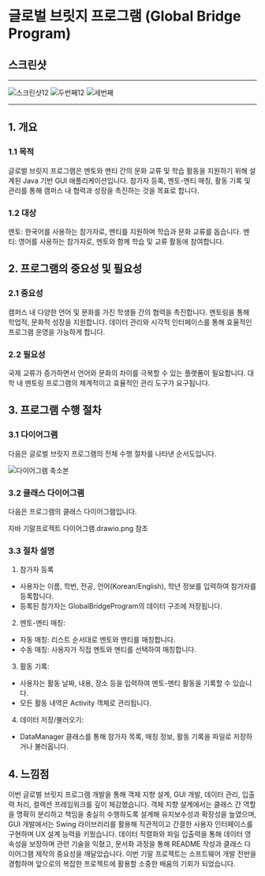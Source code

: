 # 글로벌 브릿지 프로그램 (Global Bridge Program)

## 스크린샷
---
![스크린샷12](https://github.com/user-attachments/assets/b233b641-8265-48ac-92f3-8e242f1ef7ea)
![두번째12](https://github.com/user-attachments/assets/72973389-2488-4f9a-af89-a033eed3bf51)
![세번째](https://github.com/user-attachments/assets/cd555580-b6b8-4b3e-9ef9-efd9f8497b4e)

---

## 1. 개요
### 1.1 목적
글로벌 브릿지 프로그램은 멘토와 멘티 간의 문화 교류 및 학습 활동을 지원하기 위해 설계된 Java 기반 GUI 애플리케이션입니다. 참가자 등록, 멘토-멘티 매칭, 활동 기록 및 관리를 통해 캠퍼스 내 협력과 성장을 촉진하는 것을 목표로 합니다.
### 1.2 대상
멘토: 한국어를 사용하는 참가자로, 멘티를 지원하며 학습과 문화 교류를 돕습니다.
멘티: 영어를 사용하는 참가자로, 멘토와 함께 학습 및 교류 활동에 참여합니다.
## 2. 프로그램의 중요성 및 필요성
### 2.1 중요성
캠퍼스 내 다양한 언어 및 문화를 가진 학생들 간의 협력을 촉진합니다.
멘토링을 통해 학업적, 문화적 성장을 지원합니다.
데이터 관리와 시각적 인터페이스를 통해 효율적인 프로그램 운영을 가능하게 합니다.
### 2.2 필요성
국제 교류가 증가하면서 언어와 문화의 차이를 극복할 수 있는 플랫폼이 필요합니다.
대학 내 멘토링 프로그램의 체계적이고 효율적인 관리 도구가 요구됩니다.
## 3. 프로그램 수행 절차
### 3.1 다이어그램
다음은 글로벌 브릿지 프로그램의 전체 수행 절차를 나타낸 순서도입니다.

![다이어그램 축소본](https://github.com/user-attachments/assets/a8a086ee-d5e1-4815-a326-c06cdfdb6ee4)

### 3.2 클래스 다이어그램
다음은 프로그램의 클래스 다이어그램입니다.

자바 기말프로젝트 다이어그램.drawio.png 참조

### 3.3 절차 설명
1. 참가자 등록 
- 사용자는 이름, 학번, 전공, 언어(Korean/English), 학년 정보를 입력하여 참가자를 등록합니다.
- 등록된 참가자는 GlobalBridgeProgram의 데이터 구조에 저장됩니다.
2. 멘토-멘티 매칭:
- 자동 매칭: 리스트 순서대로 멘토와 멘티를 매칭합니다.
- 수동 매칭: 사용자가 직접 멘토와 멘티를 선택하여 매칭합니다.
3. 활동 기록:
- 사용자는 활동 날짜, 내용, 장소 등을 입력하여 멘토-멘티 활동을 기록할 수 있습니다.
- 모든 활동 내역은 Activity 객체로 관리됩니다.
4. 데이터 저장/불러오기:
- DataManager 클래스를 통해 참가자 목록, 매칭 정보, 활동 기록을 파일로 저장하거나 불러옵니다.
  
## 4. 느낌점
이번 글로벌 브릿지 프로그램 개발을 통해 객체 지향 설계, GUI 개발, 데이터 관리, 입출력 처리, 컬렉션 프레임워크를 깊이 체감했습니다. 객체 지향 설계에서는 클래스 간 역할을 명확히 분리하고 책임을 충실히 수행하도록 설계해 유지보수성과 확장성을 높였으며, GUI 개발에서는 Swing 라이브러리를 활용해 직관적이고 간결한 사용자 인터페이스를 구현하며 UX 설계 능력을 키웠습니다. 데이터 직렬화와 파일 입출력을 통해 데이터 영속성을 보장하며 관련 기술을 익혔고, 문서화 과정을 통해 README 작성과 클래스 다이어그램 제작의 중요성을 깨달았습니다. 이번 기말 프로젝트는 소프트웨어 개발 전반을 경험하며 앞으로의 복잡한 프로젝트에 활용할 소중한 배움의 기회가 되었습니다.
